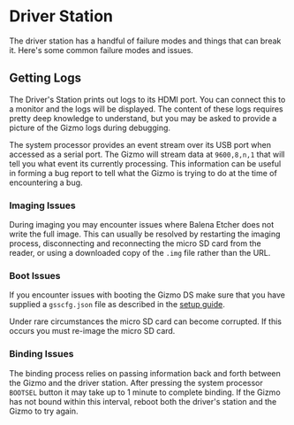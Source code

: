 # Driver Station

The driver station has a handful of failure modes and things that can
break it.  Here's some common failure modes and issues.

## Getting Logs

The Driver's Station prints out logs to its HDMI port.  You can
connect this to a monitor and the logs will be displayed.  The content
of these logs requires pretty deep knowledge to understand, but you
may be asked to provide a picture of the Gizmo logs during debugging.

The system processor provides an event stream over its USB port when
accessed as a serial port.  The Gizmo will stream data at `9600,8,n,1`
that will tell you what event its currently processing.  This
information can be useful in forming a bug report to tell what the
Gizmo is trying to do at the time of encountering a bug.

### Imaging Issues

During imaging you may encounter issues where Balena Etcher does not
write the full image.  This can usually be resolved by restarting the
imaging process, disconnecting and reconnecting the micro SD card from
the reader, or using a downloaded copy of the `.img` file rather than
the URL.

### Boot Issues

If you encounter issues with booting the Gizmo DS make sure that you
have supplied a `gsscfg.json` file as described in the [setup
guide](/startup/ds.md).

Under rare circumstances the micro SD card can become corrupted.  If
this occurs you must re-image the micro SD card.

### Binding Issues

The binding process relies on passing information back and forth
between the Gizmo and the driver station.  After pressing the system
processor `BOOTSEL` button it may take up to 1 minute to complete
binding.  If the Gizmo has not bound within this interval, reboot both
the driver's station and the Gizmo to try again.
